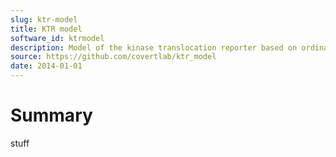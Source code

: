 ```yaml
---
slug: ktr-model
title: KTR model
software_id: ktrmodel
description: Model of the kinase translocation reporter based on ordinary differential equations
source: https://github.com/covertlab/ktr_model
date: 2014-01-01
---
```


# Summary

stuff
